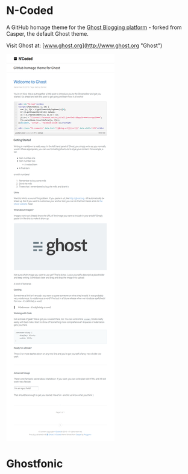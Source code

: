 N-Coded
=======

A GitHub homage theme for the [Ghost Blogging platform](http://ghost.org "Ghost Blogging Platform") - forked from Casper, the default Ghost theme.

Visit Ghost at: [www.ghost.org](http://www.ghost.org "Ghost")

![N'Coded Screenshot](ncodedscreen.png?raw=true)
# Ghostfonic
